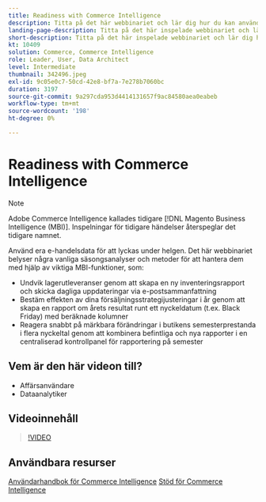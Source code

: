 ```yaml
---
title: Readiness with Commerce Intelligence
description: Titta på det här webbinariet och lär dig hur du kan använda dina e-handelsdata för att lyckas under semestersäsongen.
landing-page-description: Titta på det här inspelade webbinariet och lär dig hur du kan använda dina e-handelsdata för att lyckas under semestersäsongen.
short-description: Titta på det här inspelade webbinariet och lär dig hur du kan använda dina e-handelsdata för att lyckas under semestersäsongen.
kt: 10409
solution: Commerce, Commerce Intelligence
role: Leader, User, Data Architect
level: Intermediate
thumbnail: 342496.jpeg
exl-id: 9c05e0c7-50cd-42e8-bf7a-7e278b7060bc
duration: 3197
source-git-commit: 9a297cda953d4414131657f9ac84580aea0eabeb
workflow-type: tm+mt
source-wordcount: '198'
ht-degree: 0%

---
```


# Readiness with Commerce Intelligence

>[!NOTE]
>
>Adobe Commerce Intelligence kallades tidigare [!DNL Magento Business Intelligence (MBI)]. Inspelningar för tidigare händelser återspeglar det tidigare namnet.

Använd era e-handelsdata för att lyckas under helgen. Det här webbinariet belyser några vanliga säsongsanalyser och metoder för att hantera dem med hjälp av viktiga MBI-funktioner, som:

- Undvik lagerutleveranser genom att skapa en ny inventeringsrapport och skicka dagliga uppdateringar via e-postsammanfattning
- Bestäm effekten av dina försäljningsstrategijusteringar i år genom att skapa en rapport om årets resultat runt ett nyckeldatum (t.ex. Black Friday) med beräknade kolumner
- Reagera snabbt på märkbara förändringar i butikens semesterprestanda i flera nyckeltal genom att kombinera befintliga och nya rapporter i en centraliserad kontrollpanel för rapportering på semester

## Vem är den här videon till?

- Affärsanvändare
- Dataanalytiker

## Videoinnehåll

>[!VIDEO](https://video.tv.adobe.com/v/342496?quality=12&learn=on)

## Användbara resurser

[Användarhandbok för Commerce Intelligence](https://experienceleague.adobe.com/docs/commerce-business-intelligence/mbi/guide-overview.html?lang=sv)
[Stöd för Commerce Intelligence](https://experienceleague.adobe.com/docs/commerce-knowledge-base/kb/troubleshooting/miscellaneous/mbi-service-policies.html)
